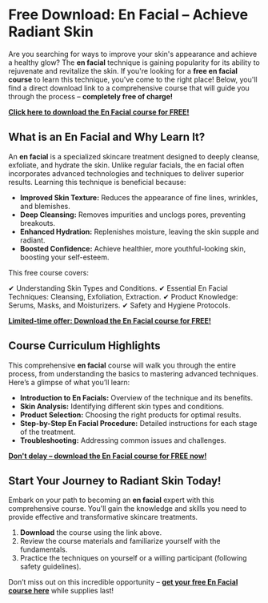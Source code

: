 # Free Download: En Facial – Achieve Radiant Skin

Are you searching for ways to improve your skin's appearance and achieve a healthy glow? The **en facial** technique is gaining popularity for its ability to rejuvenate and revitalize the skin. If you're looking for a **free en facial course** to learn this technique, you've come to the right place! Below, you'll find a direct download link to a comprehensive course that will guide you through the process – **completely free of charge!**

[**Click here to download the En Facial course for FREE!**](https://udemywork.com/en-facial)

## What is an En Facial and Why Learn It?

An **en facial** is a specialized skincare treatment designed to deeply cleanse, exfoliate, and hydrate the skin. Unlike regular facials, the en facial often incorporates advanced technologies and techniques to deliver superior results. Learning this technique is beneficial because:

*   **Improved Skin Texture:** Reduces the appearance of fine lines, wrinkles, and blemishes.
*   **Deep Cleansing:** Removes impurities and unclogs pores, preventing breakouts.
*   **Enhanced Hydration:** Replenishes moisture, leaving the skin supple and radiant.
*   **Boosted Confidence:** Achieve healthier, more youthful-looking skin, boosting your self-esteem.

This free course covers:

✔ Understanding Skin Types and Conditions.
✔ Essential En Facial Techniques: Cleansing, Exfoliation, Extraction.
✔ Product Knowledge: Serums, Masks, and Moisturizers.
✔ Safety and Hygiene Protocols.

[**Limited-time offer: Download the En Facial course for FREE!**](https://udemywork.com/en-facial)

## Course Curriculum Highlights

This comprehensive **en facial** course will walk you through the entire process, from understanding the basics to mastering advanced techniques. Here’s a glimpse of what you’ll learn:

*   **Introduction to En Facials:** Overview of the technique and its benefits.
*   **Skin Analysis:** Identifying different skin types and conditions.
*   **Product Selection:** Choosing the right products for optimal results.
*   **Step-by-Step En Facial Procedure:** Detailed instructions for each stage of the treatment.
*   **Troubleshooting:** Addressing common issues and challenges.

[**Don't delay – download the En Facial course for FREE now!**](https://udemywork.com/en-facial)

## Start Your Journey to Radiant Skin Today!

Embark on your path to becoming an **en facial** expert with this comprehensive course. You'll gain the knowledge and skills you need to provide effective and transformative skincare treatments.

1.  **Download** the course using the link above.
2.  Review the course materials and familiarize yourself with the fundamentals.
3.  Practice the techniques on yourself or a willing participant (following safety guidelines).

Don’t miss out on this incredible opportunity – **[get your free En Facial course here](https://udemywork.com/en-facial)** while supplies last!
